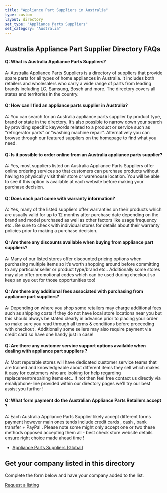 ```yaml
---
title: "Appliance Part Suppliers in Australia"
type: custom
layout: directory
set_type: "Appliance Parts Suppliers"
set_category: "Australia"
---
```


<H2>Australia Appliance Part Supplier Directory FAQs</H2>
<h4>Q: What is Australia Appliance Parts Suppliers?</h4>
<p>A: Australia Appliance Parts Suppliers is a directory of suppliers that provide spare parts for all types of home appliances in Australia. It includes both retailers and wholesalers who carry a wide range of parts from leading brands including LG, Samsung, Bosch and more. The directory covers all states and territories in the country.</p>

<h4>Q: How can I find an appliance parts supplier in Australia? </h4>
<p>A: You can search for an Australia appliance parts supplier by product type, brand or state in the directory. It’s also possible to narrow down your search by providing specific keywords related to a product or service such as “refrigerator parts” or “washing machine repair”.  Alternatively you can browse through our featured suppliers on the homepage to find what you need. </p>

<h4>Q: Is it possible to order online from an  Australia appliance parts supplier? </h4>
<p>A: Yes, most suppliers listed on Australia Appliance Parts Suppliers offer online ordering services so that customers can purchase products without having to physically visit their store or warehouse location. You will be able to see if this option is available at each website before making your purchase decision. </p>

<h4>Q: Does each part come with warranty information? </h4>
<p>A: Yes, many of the listed suppliers offer warranties on their products which are usually valid for up to 12 months after purchase date depending on the brand and model purchased as well as other factors like usage frequency etc.. Be sure to check with individual stores for details about their warranty policies prior to making a purchase decision.  </p>

<h4>Q: Are there any discounts available when buying from appliance part suppliers?  </h4>
<p>A: Many of our listed stores offer discounted pricing options when purchasing multiple items so it’s worth shopping around before committing to any particular seller or product type/brand etc.. Additionally some stores may also offer promotional codes which can be used during checkout so keep an eye out for those opportunities too!  </p>

<h4>Q: Are there any additional fees associated with purchasing from appliance part suppliers? </h4>
<p>A: Depending on where you shop some retailers may charge additional fees such as shipping costs if they do not have local store locations near you but this should always be stated clearly in advance prior to placing your order so make sure you read through all terms & conditions before proceeding with checkout . Additionally some sellers may also require payment via credit card so have one handy just in case!   </p>

<h4>Q: Are there any customer service support options available when dealing with appliance part suppliers ?  </h4>
<p>A: Most reputable stores will have dedicated customer service teams that are trained and knowledgeable about different items they sell which makes it easy for customers who are looking for help regarding replacement/repairing items etc.. If not then feel free contact us directly via email/phone-line provided within our directory pages we'll try our best assist you further !   </p>

<h4>Q: What form payment do the Australian Appliance Parts Retailers accept ?</h4>
<p>A: Each Australia Appliance Parts Supplier likely accept different forms payment however main ones tends include credit cards , cash , bank transfer + PayPal . Please note some might only accept one or two these methods opposed accepting them all - best check store website details ensure right choice made ahead time !</p>

<ul>
    <li><a href="/pages/appliance-parts-suppliers">Appliance Parts Suppliers (Global)</a></li>
</ul>

<div class="listing-cta">
    <h2>Get your company listed in this directory</h2>
    <p>Complete the form below and have your company added to the list.</p>
    <a class="btn btn-primary" href="/appliance-service-and-supply-listing-request">Request a listing</a>
</div>